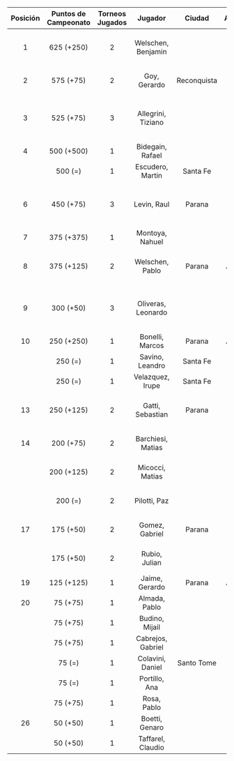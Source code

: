 |  Posición  |  Puntos de Campeonato  |  Torneos Jugados  |      Jugador       |   Ciudad    |  Afiliación  |          Puntos sumados          |
|:----------:|:----------------------:|:-----------------:|:------------------:|:-----------:|:------------:|:--------------------------------:|
|     1      |       625 (+250)       |         2         | Welschen, Benjamin |             |              |      375 (T02) + 250 (T03)       |
|     2      |       575 (+75)        |         2         |    Goy, Gerardo    | Reconquista |    ATMAR     |       500 (T02) + 75 (T03)       |
|     3      |       525 (+75)        |         3         | Allegrini, Tiziano |             |              | 375 (T01) + 75 (T03) + 75 (T02)  |
|     4      |       500 (+500)       |         1         |  Bidegain, Rafael  |             |              |            500 (T03)             |
|            |        500 (=)         |         1         |  Escudero, Martin  |  Santa Fe   |   Atemeli    |            500 (T01)             |
|     6      |       450 (+75)        |         3         |    Levin, Raul     |   Parana    |              | 250 (T01) + 125 (T02) + 75 (T03) |
|     7      |       375 (+375)       |         1         |  Montoya, Nahuel   |             |              |            375 (T03)             |
|     8      |       375 (+125)       |         2         |  Welschen, Pablo   |   Parana    |   Aspatem    |      250 (T02) + 125 (T03)       |
|     9      |       300 (+50)        |         3         | Oliveras, Leonardo |             |              | 125 (T01) + 125 (T02) + 50 (T03) |
|     10     |       250 (+250)       |         1         |  Bonelli, Marcos   |   Parana    |   Aspatem    |            250 (T03)             |
|            |        250 (=)         |         1         |  Savino, Leandro   |  Santa Fe   |   Atemeli    |            250 (T02)             |
|            |        250 (=)         |         1         |  Velazquez, Irupe  |  Santa Fe   |   Atemeli    |            250 (T01)             |
|     13     |       250 (+125)       |         2         |  Gatti, Sebastian  |   Parana    |              |      125 (T03) + 125 (T02)       |
|     14     |       200 (+75)        |         2         | Barchiesi, Matias  |             |              |       125 (T02) + 75 (T03)       |
|            |       200 (+125)       |         2         |  Micocci, Matias   |             |              |       125 (T03) + 75 (T02)       |
|            |        200 (=)         |         2         |    Pilotti, Paz    |             |              |       125 (T01) + 75 (T02)       |
|     17     |       175 (+50)        |         2         |   Gomez, Gabriel   |   Parana    | Tiro Federal |       125 (T01) + 50 (T03)       |
|            |       175 (+50)        |         2         |   Rubio, Julian    |             |              |       125 (T01) + 50 (T03)       |
|     19     |       125 (+125)       |         1         |   Jaime, Gerardo   |   Parana    |   Aspatem    |            125 (T03)             |
|     20     |        75 (+75)        |         1         |   Almada, Pablo    |             |              |             75 (T03)             |
|            |        75 (+75)        |         1         |   Budino, Mijail   |             |              |             75 (T03)             |
|            |        75 (+75)        |         1         | Cabrejos, Gabriel  |             |              |             75 (T03)             |
|            |         75 (=)         |         1         |  Colavini, Daniel  | Santo Tome  |   Atemeli    |             75 (T02)             |
|            |         75 (=)         |         1         |   Portillo, Ana    |             |              |             75 (T01)             |
|            |        75 (+75)        |         1         |    Rosa, Pablo     |             |              |             75 (T03)             |
|     26     |        50 (+50)        |         1         |   Boetti, Genaro   |             |              |             50 (T03)             |
|            |        50 (+50)        |         1         | Taffarel, Claudio  |             |              |             50 (T03)             |